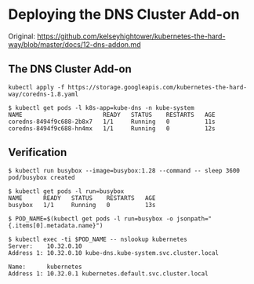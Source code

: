 # Deploying the DNS Cluster Add-on

Original: https://github.com/kelseyhightower/kubernetes-the-hard-way/blob/master/docs/12-dns-addon.md

## The DNS Cluster Add-on

```
kubectl apply -f https://storage.googleapis.com/kubernetes-the-hard-way/coredns-1.8.yaml

$ kubectl get pods -l k8s-app=kube-dns -n kube-system
NAME                       READY   STATUS    RESTARTS   AGE
coredns-8494f9c688-2b8x7   1/1     Running   0          11s
coredns-8494f9c688-hn4mx   1/1     Running   0          12s
```

## Verification

```
$ kubectl run busybox --image=busybox:1.28 --command -- sleep 3600
pod/busybox created

$ kubectl get pods -l run=busybox
NAME      READY   STATUS    RESTARTS   AGE
busybox   1/1     Running   0          13s

$ POD_NAME=$(kubectl get pods -l run=busybox -o jsonpath="{.items[0].metadata.name}")

$ kubectl exec -ti $POD_NAME -- nslookup kubernetes
Server:    10.32.0.10
Address 1: 10.32.0.10 kube-dns.kube-system.svc.cluster.local

Name:      kubernetes
Address 1: 10.32.0.1 kubernetes.default.svc.cluster.local
```
